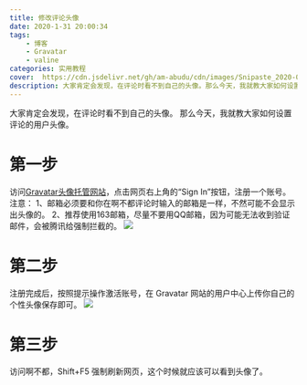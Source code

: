 ```yaml
---
title: 修改评论头像
date: 2020-1-31 20:00:34
tags:
    - 博客
    - Gravatar
    - valine
categories: 实用教程
cover:  https://cdn.jsdelivr.net/gh/am-abudu/cdn/images/Snipaste_2020-01-31_20-22-03.png
description: 大家肯定会发现，在评论时看不到自己的头像。那么今天，我就教大家如何设置评论的用户头像。
---
```


大家肯定会发现，在评论时看不到自己的头像。
那么今天，我就教大家如何设置评论的用户头像。

# 第一步
访问[Gravatar头像托管网站](https://cn.gravatar.com)，点击网页右上角的“Sign In”按钮，注册一个账号。
注意：
1、邮箱必须要和你在啊不都评论时输入的邮箱是一样，不然可能不会显示出头像的。
2、推荐使用163邮箱，尽量不要用QQ邮箱，因为可能无法收到验证邮件，会被腾讯给强制拦截的。
![](https://cdn.jsdelivr.net/gh/am-abudu/cdn/images/2e815-005zv1pegy1fxjjey2n04j30gw0d70sv.jpg)
# 第二步
注册完成后，按照提示操作激活账号，在 Gravatar 网站的用户中心上传你自己的个性头像保存即可。
![](https://cdn.jsdelivr.net/gh/am-abudu/cdn/images/bb3f4-005zv1pegy1fxjjeykflbj30gw0b2q36.jpg)
# 第三步
访问啊不都，Shift+F5 强制刷新网页，这个时候就应该可以看到头像了。